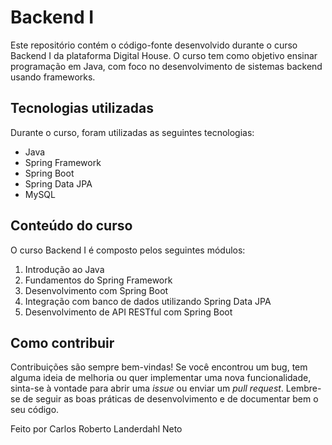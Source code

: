 # Backend I

Este repositório contém o código-fonte desenvolvido durante o curso Backend I da plataforma Digital House. O curso tem como objetivo ensinar programação em Java, com foco no desenvolvimento de sistemas backend usando frameworks.

## Tecnologias utilizadas

Durante o curso, foram utilizadas as seguintes tecnologias:

- Java 
- Spring Framework
- Spring Boot
- Spring Data JPA
- MySQL

## Conteúdo do curso

O curso Backend I é composto pelos seguintes módulos:

1. Introdução ao Java
2. Fundamentos do Spring Framework
3. Desenvolvimento com Spring Boot
4. Integração com banco de dados utilizando Spring Data JPA
5. Desenvolvimento de API RESTful com Spring Boot

## Como contribuir

Contribuições são sempre bem-vindas! Se você encontrou um bug, tem alguma ideia de melhoria ou quer implementar uma nova funcionalidade, sinta-se à vontade para abrir uma _issue_ ou enviar um _pull request_. Lembre-se de seguir as boas práticas de desenvolvimento e de documentar bem o seu código.

Feito por Carlos Roberto Landerdahl Neto

